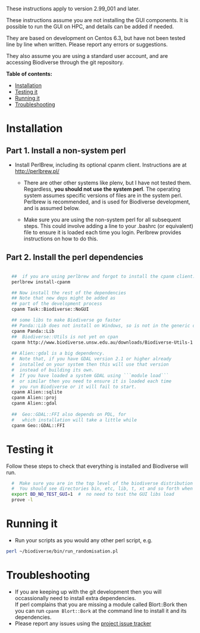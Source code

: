 These instructions apply to version 2.99_001 and later.

These instructions assume you are not installing the GUI components.  It is possible to run the GUI on HPC, and details can be added if needed.

They are based on development on Centos 6.3, but have not been tested line by line when written.  Please report any errors or suggestions.  

They also assume you are using a standard user account, and are accessing Biodiverse through the git repository.


**Table of contents:**
* [Installation](#installation)
* [Testing it](#testing-it)
* [Running it](#running-it)
* [Troubleshooting](#troubleshooting)


# Installation #

## Part 1.  Install a non-system perl ##

  * Install PerlBrew, including its optional cpanm client.  Instructions are at http://perlbrew.pl/
    * There are other other systems like plenv, but I have not tested them.  Regardless, **you should not use the system perl**.  The operating system assumes specific versions of files are in the system perl.  Perlbrew is recommended, and is used for Biodiverse development, and is assumed below.  

    * Make sure you are using the non-system perl for all subsequent steps.  This could involve adding a line to your .bashrc (or equivalent) file to ensure it is loaded each time you login.  Perlbrew provides instructions on how to do this.  
  

## Part 2.  Install the perl dependencies ##
```bash

  ##  if you are using perlbrew and forgot to install the cpanm client:
  perlbrew install-cpanm

  ## Now install the rest of the dependencies
  ## Note that new deps might be added as 
  ## part of the development process
  cpanm Task::Biodiverse::NoGUI

  ## some libs to make Biodiverse go faster
  ## Panda::Lib does not install on Windows, so is not in the generic dep list
  cpanm Panda::Lib
  ##  Biodiverse::Utils is not yet on cpan
  cpanm http://www.biodiverse.unsw.edu.au/downloads/Biodiverse-Utils-1.06.tar.gz
  
  ## Alien::gdal is a big dependency.
  #  Note that, if you have GDAL version 2.1 or higher already 
  #  installed on your system then this will use that version 
  #  instead of building its own.
  #  If you have loaded a system GDAL using ```module load``` 
  #  or similar then you need to ensure it is loaded each time 
  #  you run Biodiverse or it will fail to start.
  cpanm Alien::sqlite
  cpanm Alien::proj
  cpanm Alien::gdal
  
  ##  Geo::GDAL::FFI also depends on PDL, for 
  #   which installation will take a little while
  cpanm Geo::GDAL::FFI


```

# Testing it #

Follow these steps to check that everything is installed and Biodiverse will run.  

```bash
  #  Make sure you are in the top level of the biodiverse distribution
  #  You should see directories bin, etc, lib, t, xt and so forth when you run ls.  
  export BD_NO_TEST_GUI=1  #  no need to test the GUI libs load
  prove -l

```


# Running it #

  * Run your scripts as you would any other perl script, e.g.
```bash
perl ~/biodiverse/bin/run_randomisation.pl
```



# Troubleshooting #
  * If you are keeping up with the git development then you will occassionally need to install extra dependencies.  
    If perl complains that you are missing a module called Blort::Bork then you can run ```cpanm Blort::Bork``` 
    at the command line to install it and its dependencies.  
  * Please report any issues using the [project issue tracker](https://github.com/shawnlaffan/biodiverse/issues/)
